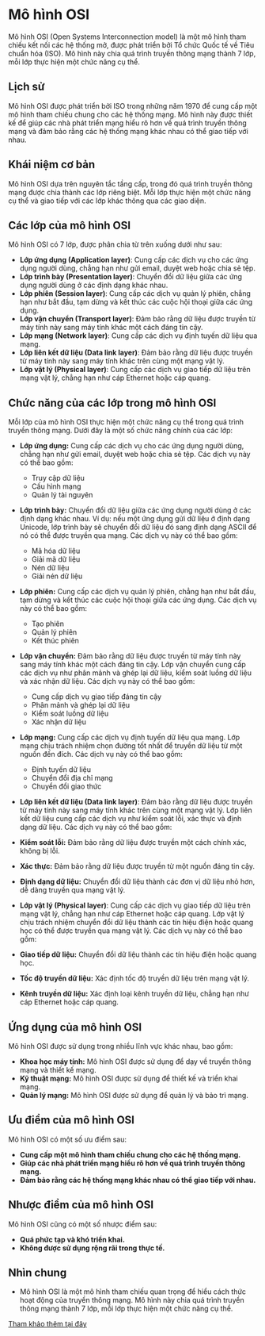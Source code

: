 # Mô hình OSI

Mô hình OSI (Open Systems Interconnection model) là một mô hình tham chiếu kết nối các hệ thống mở, được phát triển bởi Tổ chức Quốc tế về Tiêu chuẩn hóa (ISO). Mô hình này chia quá trình truyền thông mạng thành 7 lớp, mỗi lớp thực hiện một chức năng cụ thể.

## Lịch sử

Mô hình OSI được phát triển bởi ISO trong những năm 1970 để cung cấp một mô hình tham chiếu chung cho các hệ thống mạng. Mô hình này được thiết kế để giúp các nhà phát triển mạng hiểu rõ hơn về quá trình truyền thông mạng và đảm bảo rằng các hệ thống mạng khác nhau có thể giao tiếp với nhau.

## Khái niệm cơ bản

Mô hình OSI dựa trên nguyên tắc tầng cấp, trong đó quá trình truyền thông mạng được chia thành các lớp riêng biệt. Mỗi lớp thực hiện một chức năng cụ thể và giao tiếp với các lớp khác thông qua các giao diện.

## Các lớp của mô hình OSI

Mô hình OSI có 7 lớp, được phân chia từ trên xuống dưới như sau:

* **Lớp ứng dụng (Application layer)**: Cung cấp các dịch vụ cho các ứng dụng người dùng, chẳng hạn như gửi email, duyệt web hoặc chia sẻ tệp.
* **Lớp trình bày (Presentation layer)**: Chuyển đổi dữ liệu giữa các ứng dụng người dùng ở các định dạng khác nhau.
* **Lớp phiên (Session layer)**: Cung cấp các dịch vụ quản lý phiên, chẳng hạn như bắt đầu, tạm dừng và kết thúc các cuộc hội thoại giữa các ứng dụng.
* **Lớp vận chuyển (Transport layer)**: Đảm bảo rằng dữ liệu được truyền từ máy tính này sang máy tính khác một cách đáng tin cậy.
* **Lớp mạng (Network layer)**: Cung cấp các dịch vụ định tuyến dữ liệu qua mạng.
* **Lớp liên kết dữ liệu (Data link layer)**: Đảm bảo rằng dữ liệu được truyền từ máy tính này sang máy tính khác trên cùng một mạng vật lý.
* **Lớp vật lý (Physical layer)**: Cung cấp các dịch vụ giao tiếp dữ liệu trên mạng vật lý, chẳng hạn như cáp Ethernet hoặc cáp quang.

## Chức năng của các lớp trong mô hình OSI

Mỗi lớp của mô hình OSI thực hiện một chức năng cụ thể trong quá trình truyền thông mạng. Dưới đây là một số chức năng chính của các lớp:

* **Lớp ứng dụng:** Cung cấp các dịch vụ cho các ứng dụng người dùng, chẳng hạn như gửi email, duyệt web hoặc chia sẻ tệp. Các dịch vụ này có thể bao gồm:
    * Truy cập dữ liệu
    * Cấu hình mạng
    * Quản lý tài nguyên
* **Lớp trình bày:** Chuyển đổi dữ liệu giữa các ứng dụng người dùng ở các định dạng khác nhau. Ví dụ: nếu một ứng dụng gửi dữ liệu ở định dạng Unicode, lớp trình bày sẽ chuyển đổi dữ liệu đó sang định dạng ASCII để nó có thể được truyền qua mạng. Các dịch vụ này có thể bao gồm:
    * Mã hóa dữ liệu
    * Giải mã dữ liệu
    * Nén dữ liệu
    * Giải nén dữ liệu
* **Lớp phiên:** Cung cấp các dịch vụ quản lý phiên, chẳng hạn như bắt đầu, tạm dừng và kết thúc các cuộc hội thoại giữa các ứng dụng. Các dịch vụ này có thể bao gồm:
    * Tạo phiên
    * Quản lý phiên
    * Kết thúc phiên
* **Lớp vận chuyển:** Đảm bảo rằng dữ liệu được truyền từ máy tính này sang máy tính khác một cách đáng tin cậy. Lớp vận chuyển cung cấp các dịch vụ như phân mảnh và ghép lại dữ liệu, kiểm soát luồng dữ liệu và xác nhận dữ liệu. Các dịch vụ này có thể bao gồm:
    * Cung cấp dịch vụ giao tiếp đáng tin cậy
    * Phân mảnh và ghép lại dữ liệu
    * Kiểm soát luồng dữ liệu
    * Xác nhận dữ liệu
* **Lớp mạng:** Cung cấp các dịch vụ định tuyến dữ liệu qua mạng. Lớp mạng chịu trách nhiệm chọn đường tốt nhất để truyền dữ liệu từ một nguồn đến đích. Các dịch vụ này có thể bao gồm:
    * Định tuyến dữ liệu
    * Chuyển đổi địa chỉ mạng
    * Chuyển đổi giao thức
* **Lớp liên kết dữ liệu (Data link layer)**: Đảm bảo rằng dữ liệu được truyền từ máy tính này sang máy tính khác trên cùng một mạng vật lý. Lớp liên kết dữ liệu cung cấp các dịch vụ như kiểm soát lỗi, xác thực và định dạng dữ liệu. Các dịch vụ này có thể bao gồm:

* **Kiểm soát lỗi:** Đảm bảo rằng dữ liệu được truyền một cách chính xác, không bị lỗi.
* **Xác thực:** Đảm bảo rằng dữ liệu được truyền từ một nguồn đáng tin cậy.
* **Định dạng dữ liệu:** Chuyển đổi dữ liệu thành các đơn vị dữ liệu nhỏ hơn, dễ dàng truyền qua mạng vật lý.

* **Lớp vật lý (Physical layer)**: Cung cấp các dịch vụ giao tiếp dữ liệu trên mạng vật lý, chẳng hạn như cáp Ethernet hoặc cáp quang. Lớp vật lý chịu trách nhiệm chuyển đổi dữ liệu thành các tín hiệu điện hoặc quang học có thể được truyền qua mạng vật lý. Các dịch vụ này có thể bao gồm:

* **Giao tiếp dữ liệu:** Chuyển đổi dữ liệu thành các tín hiệu điện hoặc quang học.
* **Tốc độ truyền dữ liệu:** Xác định tốc độ truyền dữ liệu trên mạng vật lý.
* **Kênh truyền dữ liệu:** Xác định loại kênh truyền dữ liệu, chẳng hạn như cáp Ethernet hoặc cáp quang.

## Ứng dụng của mô hình OSI

Mô hình OSI được sử dụng trong nhiều lĩnh vực khác nhau, bao gồm:

* **Khoa học máy tính:** Mô hình OSI được sử dụng để dạy về truyền thông mạng và thiết kế mạng.
* **Kỹ thuật mạng:** Mô hình OSI được sử dụng để thiết kế và triển khai mạng.
* **Quản lý mạng:** Mô hình OSI được sử dụng để quản lý và bảo trì mạng.

## Ưu điểm của mô hình OSI

Mô hình OSI có một số ưu điểm sau:

* **Cung cấp một mô hình tham chiếu chung cho các hệ thống mạng.**
* **Giúp các nhà phát triển mạng hiểu rõ hơn về quá trình truyền thông mạng.**
* **Đảm bảo rằng các hệ thống mạng khác nhau có thể giao tiếp với nhau.**

## Nhược điểm của mô hình OSI

Mô hình OSI cũng có một số nhược điểm sau:

* **Quá phức tạp và khó triển khai.**
* **Không được sử dụng rộng rãi trong thực tế.**

## Nhìn chung

* Mô hình OSI là một mô hình tham chiếu quan trọng để hiểu cách thức hoạt động của truyền thông mạng. Mô hình này chia quá trình truyền thông mạng thành 7 lớp, mỗi lớp thực hiện một chức năng cụ thể.

[Tham khảo thêm tại đây](https://mikotech.vn/mo-hinh-osi-la-gi/#:~:text=M%C3%B4%20h%C3%ACnh%20OSI%20%28Open%20Systems%20Interconnection%29%20l%C3%A0%20m%E1%BB%99t,gi%E1%BB%AFa%20c%C3%A1c%20ph%E1%BA%A7n%20c%E1%BB%A7a%20m%E1%BB%99t%20h%E1%BB%87%20th%E1%BB%91ng%20m%E1%BA%A1ng.)

